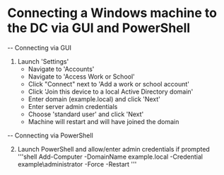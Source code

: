 # Connecting a Windows machine to the DC via GUI and PowerShell

-- Connecting via GUI

1. Launch 'Settings'
    - Navigate to 'Accounts'
    - Navigate to 'Access Work or School'
    - Click "Connect" next to 'Add a work or school account'
    - Click 'Join this device to a local Active Directory domain'
    - Enter domain (example.local) and click 'Next'
    - Enter server admin credentials
    - Choose 'standard user' and click 'Next'
    - Machine will restart and will have joined the domain

-- Connecting via PowerShell

2. Launch PowerShell and allow/enter admin credentials if prompted
    '''shell
    Add-Computer -DomainName example.local  -Credential example\administrator -Force -Restart
    '''